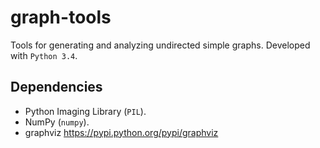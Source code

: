 graph-tools
===========

Tools for generating and analyzing undirected simple graphs.
Developed with `Python 3.4`.

Dependencies
------------
- Python Imaging Library (`PIL`).
- NumPy (`numpy`).
- graphviz https://pypi.python.org/pypi/graphviz
